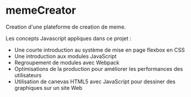 # memeCreator

Creation d'une plateforme de creation de meme.

Les concepts Javascript appliques dans ce projet :

- Une courte introduction au système de mise en page flexbox en CSS
- Une introduction aux modules JavaScript
- Regroupement de modules avec Webpack
- Optimisations de la production pour améliorer les performances des utilisateurs
- Utilisation de canevas HTML5 avec JavaScript pour dessiner des graphiques sur un site Web
